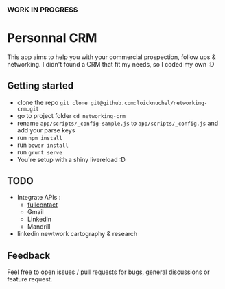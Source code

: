 ### WORK IN PROGRESS

# Personnal CRM

This app aims to help you with your commercial prospection, follow ups & networking.
I didn't found a CRM that fit my needs, so I coded my own :D

## Getting started

- clone the repo `git clone git@github.com:loicknuchel/networking-crm.git`
- go to project folder `cd networking-crm`
- rename `app/scripts/_config-sample.js` to `app/scripts/_config.js` and add your parse keys
- run `npm install`
- run `bower install`
- run `grunt serve`
- You're setup with a shiny livereload :D

## TODO

- Integrate APIs :
    - [fullcontact](https://www.fullcontact.com/)
    - Gmail
    - Linkedin
    - Mandrill
- linkedin newtwork cartography & research

## Feedback

Feel free to open issues / pull requests for bugs, general discussions or feature request.
